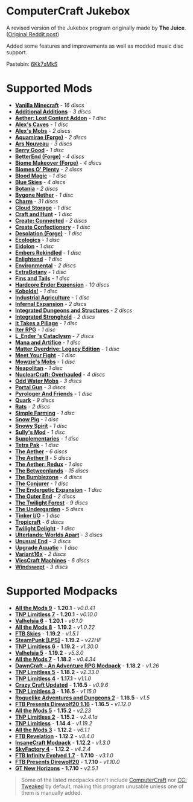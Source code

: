 # ComputerCraft Jukebox

A revised version of the Jukebox program originally made by **The Juice**. ([Original Reddit post](https://www.reddit.com/r/ComputerCraft/comments/9rqk6w/jukebox_110_info_in_comments/))

Added some features and improvements as well as modded music disc support.

Pastebin: [6Kk7xMkS](https://pastebin.com/6Kk7xMkS)

# Supported Mods

 - [**Vanilla Minecraft**](https://www.minecraft.net) - *16 discs*
 - [**Additional Additions**](https://www.curseforge.com/minecraft/mc-mods/additional-additions-forge) - *3 discs*
 - [**Aether: Lost Content Addon**](https://www.curseforge.com/minecraft/mc-mods/aether-lost-content) - *1 disc*
 - [**Alex's Caves**](https://www.curseforge.com/minecraft/mc-mods/alexs-caves) - *1 disc*
 - [**Alex's Mobs**](https://www.curseforge.com/minecraft/mc-mods/alexs-mobs) - *2 discs*
 - [**Aquamirae (Forge)**](https://www.curseforge.com/minecraft/mc-mods/ob-aquamirae) - *2 discs*
 - [**Ars Nouveau**](https://www.curseforge.com/minecraft/mc-mods/ars-nouveau) - *3 discs*
 - [**Berry Good**](https://www.curseforge.com/minecraft/mc-mods/berry-good) - *1 disc*
 - [**BetterEnd (Forge)**](https://www.curseforge.com/minecraft/mc-mods/betterend-forge-port) - *4 discs*
 - [**Biome Makeover (Forge)**](https://www.curseforge.com/minecraft/mc-mods/biome-makeover-forge) - *4 discs*
 - [**Biomes O' Plenty**](https://www.curseforge.com/minecraft/mc-mods/biomes-o-plenty) - *2 discs*
 - [**Blood Magic**](https://www.curseforge.com/minecraft/mc-mods/blood-magic) - *1 disc*
 - [**Blue Skies**](https://www.curseforge.com/minecraft/mc-mods/blue-skies) - *4 discs*
 - [**Botania**](https://www.curseforge.com/minecraft/mc-mods/botania) - *2 discs*
 - [**Bygone Nether**](https://www.curseforge.com/minecraft/mc-mods/bygone-nether) - *1 disc*
 - [**Charm**](https://www.curseforge.com/minecraft/mc-mods/charm) - *31 discs*
 - [**Cloud Storage**](https://www.curseforge.com/minecraft/mc-mods/alexs-cloud-storage) - *1 disc*
 - [**Craft and Hunt**](https://www.curseforge.com/minecraft/mc-mods/craft-and-hunt) - *1 disc*
 - [**Create: Connected**](https://www.curseforge.com/minecraft/mc-mods/create-connected) - *2 discs*
 - [**Create Confectionery**](https://www.curseforge.com/minecraft/mc-mods/create-confectionery) - *1 disc*
 - [**Desolation (Forge)**](https://www.curseforge.com/minecraft/mc-mods/desolation-forge) - *1 disc*
 - [**Ecologics**](https://www.curseforge.com/minecraft/mc-mods/ecologics) - *1 disc*
 - [**Eidolon**](https://www.curseforge.com/minecraft/mc-mods/eidolon) - *1 disc*
 - [**Embers Rekindled**](https://www.curseforge.com/minecraft/mc-mods/embers-rekindled) - *1 disc*
 - [**Enlightend**](https://www.curseforge.com/minecraft/mc-mods/enlightend) - *1 disc*
 - [**Environmental**](https://www.curseforge.com/minecraft/mc-mods/environmental) - *2 discs*
 - [**ExtraBotany**](https://www.curseforge.com/minecraft/mc-mods/extrabotany) - *1 disc*
 - [**Fins and Tails**](https://www.curseforge.com/minecraft/mc-mods/fins-and-tails) - *1 disc*
 - [**Hardcore Ender Expension**](https://www.curseforge.com/minecraft/mc-mods/hardcore-ender-expansion) - *10 discs*
 - [**Kobolds!**](https://www.curseforge.com/minecraft/mc-mods/kobolds) - *1 disc*
 - [**Industrial Agriculture**](https://www.curseforge.com/minecraft/mc-mods/industrial-agriculture) - *1 disc*
 - [**Infernal Expansion**](https://www.curseforge.com/minecraft/mc-mods/infernal-expansion) - *2 discs*
 - [**Integrated Dungeons and Structures**](https://www.curseforge.com/minecraft/mc-mods/idas) - *2 discs*
 - [**Integrated Stronghold**](https://www.curseforge.com/minecraft/mc-mods/integrated-stronghold) - *2 discs*
 - [**It Takes a Pillage**](https://www.curseforge.com/minecraft/mc-mods/it-takes-a-pillage) - *1 disc*
 - [**Iter RPG**](https://www.curseforge.com/minecraft/mc-mods/iter-rpg) - *1 disc*
 - [**L_Ender 's Cataclysm**](https://www.curseforge.com/minecraft/mc-mods/l_ender-s-cataclysm) - *7 discs*
 - [**Mana and Artifice**](https://www.curseforge.com/minecraft/mc-mods/mana-and-artifice) - *1 disc*
 - [**Matter Overdrive: Legacy Edition**](https://www.curseforge.com/minecraft/mc-mods/matteroverdrive-legacy) - *1 disc*
 - [**Meet Your Fight**](https://www.curseforge.com/minecraft/mc-mods/meet-your-fight) - *1 disc*
 - [**Mowzie's Mobs**](https://www.curseforge.com/minecraft/mc-mods/mowzies-mobs) - *1 disc*
 - [**Neapolitan**](https://www.curseforge.com/minecraft/mc-mods/neapolitan) - *1 disc*
 - [**NuclearCraft: Overhauled**](https://www.curseforge.com/minecraft/mc-mods/nuclearcraft-overhauled) - *4 discs*
 - [**Odd Water Mobs**](https://www.curseforge.com/minecraft/mc-mods/odd-water-mobs) - *3 discs*
 - [**Portal Gun**](https://www.curseforge.com/minecraft/mc-mods/portal-gun) - *3 discs*
 - [**Pyrologer And Friends**](https://www.curseforge.com/minecraft/mc-mods/pyrologer-and-friends) - *1 disc*
 - [**Quark**](https://www.curseforge.com/minecraft/mc-mods/quark) - *9 discs*
 - [**Rats**](https://www.curseforge.com/minecraft/mc-mods/rats) - *2 discs*
 - [**Simple Farming**](https://www.curseforge.com/minecraft/mc-mods/simple-farming) - *1 disc*
 - [**Snow Pig**](https://www.curseforge.com/minecraft/mc-mods/snow-pig) - *1 disc*
 - [**Snowy Spirit**](https://www.curseforge.com/minecraft/mc-mods/snowy-spirit) - *1 disc*
 - [**Sully's Mod**](https://www.curseforge.com/minecraft/mc-mods/sullys-mod) - *1 disc*
 - [**Supplementaries**](https://www.curseforge.com/minecraft/mc-mods/supplementaries) - *1 disc*
 - [**Tetra Pak**](https://www.curseforge.com/minecraft/mc-mods/tetra-pak) - *1 disc*
 - [**The Aether**](https://www.curseforge.com/minecraft/mc-mods/aether) - *6 discs*
 - [**The Aether II**](https://www.curseforge.com/minecraft/mc-mods/aether-ii) - *5 discs*
 - [**The Aether: Redux**](https://www.curseforge.com/minecraft/mc-mods/aether-redux) - *1 disc*
 - [**The Betweenlands**](https://www.curseforge.com/minecraft/mc-mods/angry-pixel-the-betweenlands-mod) - *15 discs*
 - [**The Bumblezone**](https://www.curseforge.com/minecraft/mc-mods/the-bumblezone-forge) - *4 discs*
 - [**The Conjurer**](https://www.curseforge.com/minecraft/mc-mods/the-conjurer) - *1 disc*
 - [**The Endergetic Expansion**](https://www.curseforge.com/minecraft/mc-mods/endergetic) - *1 disc*
 - [**The Outer End**](https://www.curseforge.com/minecraft/mc-mods/the-outer-end) - *2 discs*
 - [**The Twilight Forest**](https://www.curseforge.com/minecraft/mc-mods/the-twilight-forest) - *9 discs*
 - [**The Undergarden**](https://www.curseforge.com/minecraft/mc-mods/the-undergarden) - *5 discs*
 - [**Tinker I/O**](https://www.curseforge.com/minecraft/mc-mods/tinker-i-o) - *1 disc*
 - [**Tropicraft**](https://www.curseforge.com/minecraft/mc-mods/tropicraft) - *6 discs*
 - [**Twilight Delight**](https://www.curseforge.com/minecraft/mc-mods/twilight-delight) - *1 disc*
 - [**Ulterlands: Worlds Apart**](https://www.curseforge.com/minecraft/mc-mods/the-ulterlands) - *3 discs*
 - [**Unusual End**](https://www.curseforge.com/minecraft/mc-mods/unusual-end) - *3 discs*
 - [**Upgrade Aquatic**](https://www.curseforge.com/minecraft/mc-mods/upgrade-aquatic) - *1 disc*
 - [**Variant16x**](https://www.curseforge.com/minecraft/mc-mods/variant16x) - *2 discs*
 - [**ViesCraft Machines**](https://www.curseforge.com/minecraft/mc-mods/viescraft-airships) - *6 discs*
 - [**Windswept**](https://www.curseforge.com/minecraft/mc-mods/windsweptmod) - *3 discs*

# Supported Modpacks
 - [**All the Mods 9**](https://www.curseforge.com/minecraft/modpacks/all-the-mods-9) - **1.20.1** - *v0.0.41*
 - [**TNP Limitless 7**](https://www.curseforge.com/minecraft/modpacks/tnp-limitless-7) - **1.20.1** - *v0.10.0*
 - [**Valhelsia 6**](https://www.curseforge.com/minecraft/modpacks/valhelsia-6) - **1.20.1** - *v6.1.0*
 - [**All the Mods 8**](https://www.curseforge.com/minecraft/modpacks/all-the-mods-8) - **1.19.2** - *v1.0.22* 
 - [**FTB Skies**](https://feed-the-beast.com/modpacks/103-ftb-skies) - **1.19.2** - *v1.5.1*
 - [**SteamPunk \[LPS\]**](https://www.curseforge.com/minecraft/modpacks/steam-punk) - **1.19.2** - *v22HF*
 - [**TNP Limitless 6**](https://www.curseforge.com/minecraft/modpacks/tnp-limitless-6) - **1.19.2** - *v1.30.0*
 - [**Valhelsia 5**](https://www.curseforge.com/minecraft/modpacks/valhelsia-5) - **1.19.2** - *v5.3.0*
 - [**All the Mods 7**](https://www.curseforge.com/minecraft/modpacks/all-the-mods-7) - **1.18.2** - *v0.4.34*
 - [**DawnCraft - An Adventure RPG Modpack**](https://www.curseforge.com/minecraft/modpacks/dawn-craft) - **1.18.2** - *v1.26*
 - [**TNP Limitless 5**](https://www.curseforge.com/minecraft/modpacks/tnp-limitless-5) - **1.18.2** - *v2.33.0*
 - [**TNP Limitless 4**](https://www.curseforge.com/minecraft/modpacks/tnp-limitless-4) - **1.17.1** - *v1.1.0*
 - [**Crazy Craft Updated**](https://www.curseforge.com/minecraft/modpacks/crazy-craft-updated) - **1.16.5** - *v0.9.6*
 - [**TNP Limitless 3**](https://www.curseforge.com/minecraft/modpacks/tnp-limitless-3) - **1.16.5** - *v1.15.0*
 - [**Roguelike Adventures and Dungeons 2**](https://www.curseforge.com/minecraft/modpacks/roguelike-adventures-and-dungeons-2) - **1.16.5** - *v1.5*
 - [**FTB Presents Direwolf20 1.16**](https://www.feed-the-beast.com/modpack/79_ftb_presents_direwolf20_1_16) - **1.16.5** - *v1.12.0*
 - [**All the Mods 5**](https://www.curseforge.com/minecraft/modpacks/all-the-mods-5) - **1.15.2** - *v2.23*
 - [**TNP Limitless 2**](https://www.curseforge.com/minecraft/modpacks/tnp-limitless-2) - **1.15.2** - *v2.4.1a*
 - [**TNP Limitless**](https://www.curseforge.com/minecraft/modpacks/tnp-limitless) - **1.14.4** - *v1.19.2*
 - [**All the Mods 3**](https://www.curseforge.com/minecraft/modpacks/all-the-mods-3) - **1.12.2** - *v6.1.1*
 - [**FTB Revelation**](https://www.feed-the-beast.com/modpack/35_ftb_revelation) - **1.12.2** - *v3.4.0*
 - [**InsaneCraft Modpack**](https://www.curseforge.com/minecraft/modpacks/insanecraft-modpack) - **1.12.2** - *v1.3.0*
 - [**SkyFactory 4**](https://www.curseforge.com/minecraft/modpacks/skyfactory-4) - **1.12.2** - *v4.2.4*
 - [**FTB Infinity Evolved 1.7**](https://www.feed-the-beast.com/modpack/23_ftb_infinity_evolved_1_7) - **1.7.10** - *v3.1.0*
 - [**FTB Presents Direwolf20**](https://www.feed-the-beast.com/modpack/14_ftb_presents_direwolf20) - **1.7.10** - *v1.10.0*
 - [**GT New Horizons**](https://www.curseforge.com/minecraft/modpacks/gt-new-horizons) - **1.7.10** - *v2.5.1*

> Some of the listed modpacks don't include [ComputerCraft](https://www.curseforge.com/minecraft/mc-mods/computercraft) nor [CC: Tweaked](https://www.curseforge.com/minecraft/mc-mods/cc-tweaked) by default, making this program unusable unless one of them is manually added.
